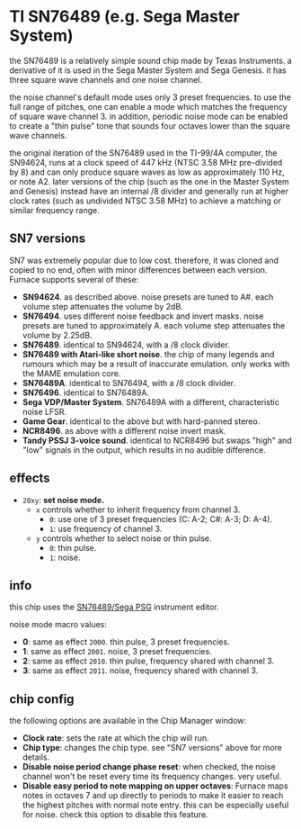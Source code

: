 # TI SN76489 (e.g. Sega Master System)

the SN76489 is a relatively simple sound chip made by Texas Instruments. a derivative of it is used in the Sega Master System and Sega Genesis. it has three square wave channels and one noise channel.

the noise channel's default mode uses only 3 preset frequencies. to use the full range of pitches, one can enable a mode which matches the frequency of square wave channel 3. in addition, periodic noise mode can be enabled to create a "thin pulse" tone that sounds four octaves lower than the square wave channels.

the original iteration of the SN76489 used in the TI-99/4A computer, the SN94624, runs at a clock speed of 447 kHz (NTSC 3.58 MHz pre-divided by 8) and can only produce square waves as low as approximately 110 Hz, or note A2. later versions of the chip (such as the one in the Master System and Genesis) instead have an internal /8 divider and generally run at higher clock rates (such as undivided NTSC 3.58 MHz) to achieve a matching or similar frequency range.

## SN7 versions

SN7 was extremely popular due to low cost. therefore, it was cloned and copied to no end, often with minor differences between each version. Furnace supports several of these:
- **SN94624**. as described above. noise presets are tuned to A#. each volume step attenuates the volume by 2dB.
- **SN76494**. uses different noise feedback and invert masks. noise presets are tuned to approximately A. each volume step attenuates the volume by 2.25dB.
- **SN76489**. identical to SN94624, with a /8 clock divider.
- **SN76489 with Atari-like short noise**. the chip of many legends and rumours which may be a result of inaccurate emulation. only works with the MAME emulation core.
- **SN76489A**. identical to SN76494, with a /8 clock divider.
- **SN76496**. identical to SN76489A.
- **Sega VDP/Master System**. SN76489A with a different, characteristic noise LFSR.
- **Game Gear**. identical to the above but with hard-panned stereo.
- **NCR8496**. as above with a different noise invert mask.
- **Tandy PSSJ 3-voice sound**. identical to NCR8496 but swaps "high" and "low" signals in the output, which results in no audible difference.

## effects

- `20xy`: **set noise mode.**
  - `x` controls whether to inherit frequency from channel 3.
    - `0`: use one of 3 preset frequencies (C: A-2; C#: A-3; D: A-4).
    - `1`: use frequency of channel 3.
  - `y` controls whether to select noise or thin pulse.
    - `0`: thin pulse.
    - `1`: noise.

## info

this chip uses the [SN76489/Sega PSG](../4-instrument/psg.md) instrument editor.

noise mode macro values:
- **0**: same as effect `2000`. thin pulse, 3 preset frequencies.
- **1**: same as effect `2001`. noise, 3 preset frequencies.
- **2**: same as effect `2010`. thin pulse, frequency shared with channel 3.
- **3**: same as effect `2011`. noise, frequency shared with channel 3.

## chip config

the following options are available in the Chip Manager window:

- **Clock rate**: sets the rate at which the chip will run.
- **Chip type**: changes the chip type. see "SN7 versions" above for more details.
- **Disable noise period change phase reset**: when checked, the noise channel won't be reset every time its frequency changes. very useful.
- **Disable easy period to note mapping on upper octaves**: Furnace maps notes in octaves 7 and up directly to periods to make it easier to reach the highest pitches with normal note entry. this can be especially useful for noise. check this option to disable this feature.
